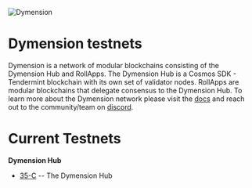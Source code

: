 ![Dymension](/static/img/background-color-logo.jpg)

# Dymension testnets

Dymension is a network of modular blockchains consisting of the Dymension Hub and RollApps. The Dymension Hub is a Cosmos SDK - Tendermint blockchain with its own set of validator nodes. RollApps are modular blockchains that delegate consensus to the Dymension Hub. To learn more about the Dymension network please visit the [docs](docs.dymension.xyz) and reach out to the community/team on [discord](discord.gg/dymension).

# Current Testnets

**Dymension Hub**

-   [35-C](/dymension-hub/35-C/genesis_validators.md) -- The Dymension Hub
